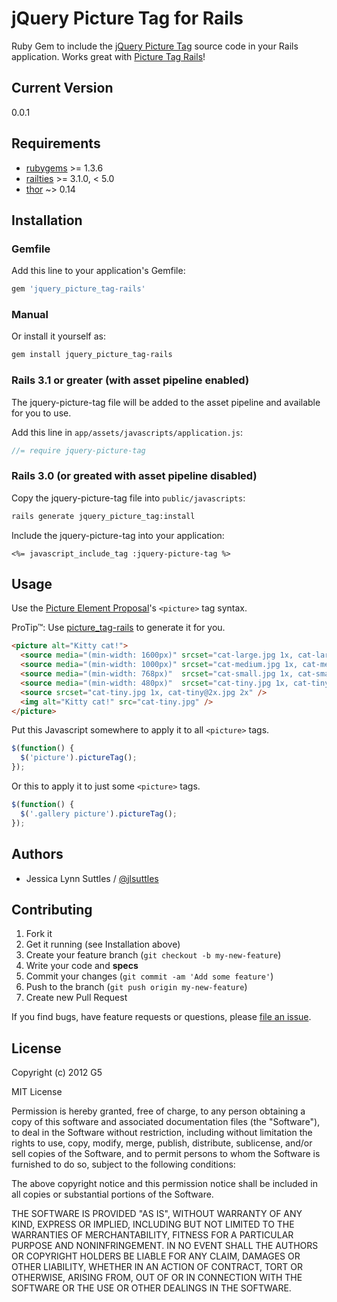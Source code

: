 # jQuery Picture Tag for Rails

Ruby Gem to include the [jQuery Picture Tag](https://github.com/G5/jquery-picture-tag) source code in your Rails application.
Works great with [Picture Tag Rails](https://github.com/G5/picture_tag-rails)!


## Current Version

0.0.1


## Requirements

* [rubygems](http://rubygems.org) >= 1.3.6
* [railties](http://rubygems.org/gems/railties) >= 3.1.0, < 5.0
* [thor](http://rubygems.org/gems/thor) ~> 0.14


## Installation

### Gemfile

Add this line to your application's Gemfile:

```ruby
gem 'jquery_picture_tag-rails'
```

### Manual

Or install it yourself as:

```bash
gem install jquery_picture_tag-rails
```

### Rails 3.1 or greater (with asset pipeline enabled)

The jquery-picture-tag file will be added to the asset pipeline and available for you to use. 

Add this line in `app/assets/javascripts/application.js`:

```javascript
//= require jquery-picture-tag
```

### Rails 3.0 (or greated with asset pipeline disabled)

Copy the jquery-picture-tag file into `public/javascripts`:

```bash
rails generate jquery_picture_tag:install
```

Include the jquery-picture-tag into your application: 

```erb
<%= javascript_include_tag :jquery-picture-tag %>
```


## Usage

Use the [Picture Element Proposal](http://www.w3.org/community/respimg/)'s `<picture>` tag syntax.

ProTip™: Use [picture_tag-rails](https://github.com/G5/picture_tag-rails) to generate it for you.

```html
<picture alt="Kitty cat!">
  <source media="(min-width: 1600px)" srcset="cat-large.jpg 1x, cat-large@2x.jpg 2x" />
  <source media="(min-width: 1000px)" srcset="cat-medium.jpg 1x, cat-medium@2x.jpg 2x" />
  <source media="(min-width: 768px)"  srcset="cat-small.jpg 1x, cat-small@2x.jpg 2x" />
  <source media="(min-width: 480px)"  srcset="cat-tiny.jpg 1x, cat-tiny@2x.jpg 2x" />
  <source srcset="cat-tiny.jpg 1x, cat-tiny@2x.jpg 2x" />
  <img alt="Kitty cat!" src="cat-tiny.jpg" />
</picture>
```

Put this Javascript somewhere to apply it to all `<picture>` tags.

```javascript
$(function() {
  $('picture').pictureTag();
});
```

Or this to apply it to just some `<picture>` tags.

```javascript
$(function() {
  $('.gallery picture').pictureTag();
});
```


## Authors

  * Jessica Lynn Suttles / [@jlsuttles](https://github.com/jlsuttles)


## Contributing

1. Fork it
2. Get it running (see Installation above)
3. Create your feature branch (`git checkout -b my-new-feature`)
4. Write your code and **specs**
5. Commit your changes (`git commit -am 'Add some feature'`)
6. Push to the branch (`git push origin my-new-feature`)
7. Create new Pull Request

If you find bugs, have feature requests or questions, please
[file an issue](https://github.com/G5/jquery_picture_tag-rails/issues).


## License

Copyright (c) 2012 G5

MIT License

Permission is hereby granted, free of charge, to any person obtaining
a copy of this software and associated documentation files (the
"Software"), to deal in the Software without restriction, including
without limitation the rights to use, copy, modify, merge, publish,
distribute, sublicense, and/or sell copies of the Software, and to
permit persons to whom the Software is furnished to do so, subject to
the following conditions:

The above copyright notice and this permission notice shall be
included in all copies or substantial portions of the Software.

THE SOFTWARE IS PROVIDED "AS IS", WITHOUT WARRANTY OF ANY KIND,
EXPRESS OR IMPLIED, INCLUDING BUT NOT LIMITED TO THE WARRANTIES OF
MERCHANTABILITY, FITNESS FOR A PARTICULAR PURPOSE AND
NONINFRINGEMENT. IN NO EVENT SHALL THE AUTHORS OR COPYRIGHT HOLDERS BE
LIABLE FOR ANY CLAIM, DAMAGES OR OTHER LIABILITY, WHETHER IN AN ACTION
OF CONTRACT, TORT OR OTHERWISE, ARISING FROM, OUT OF OR IN CONNECTION
WITH THE SOFTWARE OR THE USE OR OTHER DEALINGS IN THE SOFTWARE.
